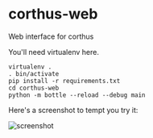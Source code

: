 corthus-web
===========

Web interface for corthus

You'll need virtualenv here.

    virtualenv .
    . bin/activate
    pip install -r requirements.txt
    cd corthus-web
    python -m bottle --reload --debug main

Here's a screenshot to tempt you try it:

![screenshot](https://raw.github.com/mik01aj/corthus-web/bottle/corthus-web/doc/v0.1.png)
